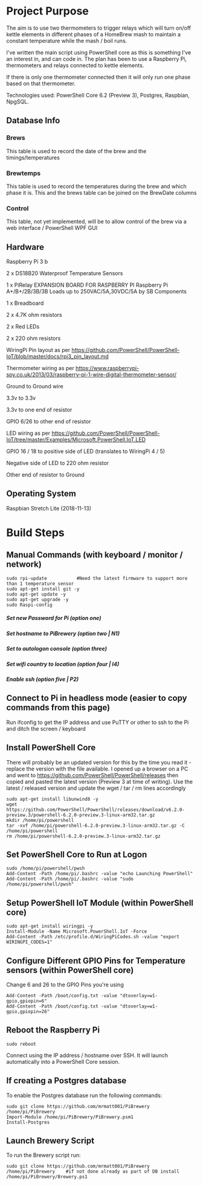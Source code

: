 # Project Purpose
The aim is to use two thermometers to trigger relays which will turn on/off kettle elements in different phases of a HomeBrew mash to maintain a constant temperature while the mash / boil runs. 

I've written the main script using PowerShell core as this is something I've an interest in, and can code in. The plan has been to use a Raspberry Pi, thermometers and relays connected to kettle elements.

If there is only one thermometer connected then it will only run one phase based on that thermometer. 

Technologies used: PowerShell Core 6.2 (Preview 3), Postgres, Raspbian, NpgSQL.

## Database Info

### Brews
This table is used to record the date of the brew and the timings/temperatures

### Brewtemps
This table is used to record the temperatures during the brew and which phase it is. This and the brews table can be joined on the BrewDate columns

### Control
This table, not yet implemented, will be to allow control of the brew via a web interface / PowerShell WPF GUI 


## Hardware
Raspberry Pi 3 b

2 x DS18B20 Waterproof Temperature Sensors

1 x PiRelay EXPANSION BOARD FOR RASPBERRY PI Raspberry Pi A+/B+/2B/3B/3B Loads up to 250VAC/5A,30VDC/5A by SB Components

1 x Breadboard

2 x 4.7K ohm resistors

2 x Red LEDs

2 x 220 ohm resistors

WiringPi Pin layout as per https://github.com/PowerShell/PowerShell-IoT/blob/master/docs/rpi3_pin_layout.md

Thermometer wiring as per https://www.raspberrypi-spy.co.uk/2013/03/raspberry-pi-1-wire-digital-thermometer-sensor/
 
 Ground to Ground wire
 
 3.3v to 3.3v
 
 3.3v to one end of resistor
 
 GPIO 6/26 to other end of resistor

LED wiring as per https://github.com/PowerShell/PowerShell-IoT/tree/master/Examples/Microsoft.PowerShell.IoT.LED
 
 GPIO 16 / 18 to positive side of LED (translates to WiringPi 4 / 5)
 
 Negative side of LED to 220 ohm resistor
 
 Other end of resistor to Ground

## Operating System
Raspbian Stretch Lite (2018-11-13)

# Build Steps

## Manual Commands (with keyboard / monitor / network)
    sudo rpi-update           #Need the latest firmware to support more than 1 temperature sensor
    sudo apt-get install git -y
    sudo apt-get update -y
    sudo apt-get upgrade -y
    sudo Raspi-config
    
##### Set new Password for Pi (option one)
##### Set hostname to PiBrewery (option two | N1)
##### Set to autologon console (option three)
##### Set wifi country to location (option four | I4)
##### Enable ssh (option five | P2)

## Connect to Pi in headless mode (easier to copy commands from this page)

Run ifconfig to get the IP address and use PuTTY or other to ssh to the Pi and ditch the screen / keyboard

## Install PowerShell Core

There will probably be an updated version for this by the time you read it - replace the version with the file available. I opened up a browser on a PC and went to https://github.com/PowerShell/PowerShell/releases then copied and pasted the latest version (Preview 3 at time of writing). Use the latest / released version and update the wget / tar / rm lines accordingly

    sudo apt-get install libunwind8 -y
    wget https://github.com/PowerShell/PowerShell/releases/download/v6.2.0-preview.3/powershell-6.2.0-preview.3-linux-arm32.tar.gz
    mkdir /home/pi/powershell
    tar -xvf /home/pi/powershell-6.2.0-preview.3-linux-arm32.tar.gz -C /home/pi/powershell
    rm /home/pi/powershell-6.2.0-preview.3-linux-arm32.tar.gz
    
## Set PowerShell Core to Run at Logon
    
    sudo /home/pi/powershell/pwsh
    Add-Content -Path /home/pi/.bashrc -value "echo Launching PowerShell"
    Add-Content -Path /home/pi/.bashrc -value "sudo /home/pi/powershell/pwsh"

## Setup PowerShell IoT Module (within PowerShell core)
    sudo apt-get install wiringpi -y
    Install-Module -Name Microsoft.PowerShell.IoT -Force
    Add-Content -Path /etc/profile.d/WiringPiCodes.sh -value "export WIRINGPI_CODES=1"

## Configure Different GPIO Pins for Temperature sensors (within PowerShell core)
Change 6 and 26 to the GPIO Pins you're using

    Add-Content -Path /boot/config.txt -value "dtoverlay=w1-gpio,gpiopin=6"
    Add-Content -Path /boot/config.txt -value "dtoverlay=w1-gpio,gpiopin=26"

## Reboot the Raspberry Pi

    sudo reboot

Connect using the IP address / hostname over SSH. It will launch automatically into a PowerShell Core session.

## If creating a Postgres database
To enable the Postgres database run the following commands:

    sudo git clone https://github.com/mrmatt001/PiBrewery /home/pi/PiBrewery
    Import-Module /home/pi/PiBrewery/PiBrewery.psm1
    Install-Postgres
    
## Launch Brewery Script    
To run the Brewery script run:

    sudo git clone https://github.com/mrmatt001/PiBrewery /home/pi/PiBrewery    #if not done already as part of DB install
    /home/pi/PiBrewery/Brewery.ps1